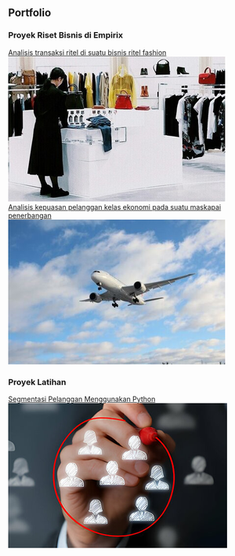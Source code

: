 ## Portfolio

### Proyek Riset Bisnis di Empirix
[Analisis transaksi ritel di suatu bisnis ritel fashion](https://empirixresearch.com/portfolio/ritel-fashion/)
<br>
<img src="ritel-fashion-thumbnail.jpg?raw=true"/>
<br>
[Analisis kepuasan pelanggan kelas ekonomi pada suatu maskapai penerbangan](https://empirixresearch.com/portfolio/maskapai-penerbangan/)
<br>
<img src="maskapai-penerbangan-thumbnail.jpg?raw=true"/>

### Proyek Latihan 
[Segmentasi Pelanggan Menggunakan Python](/Customer_Segmentation_with_Python.md)
<br>
<img src="analisis-segmentasi-pelanggan-thumbnail.jpg?raw=true"/>
